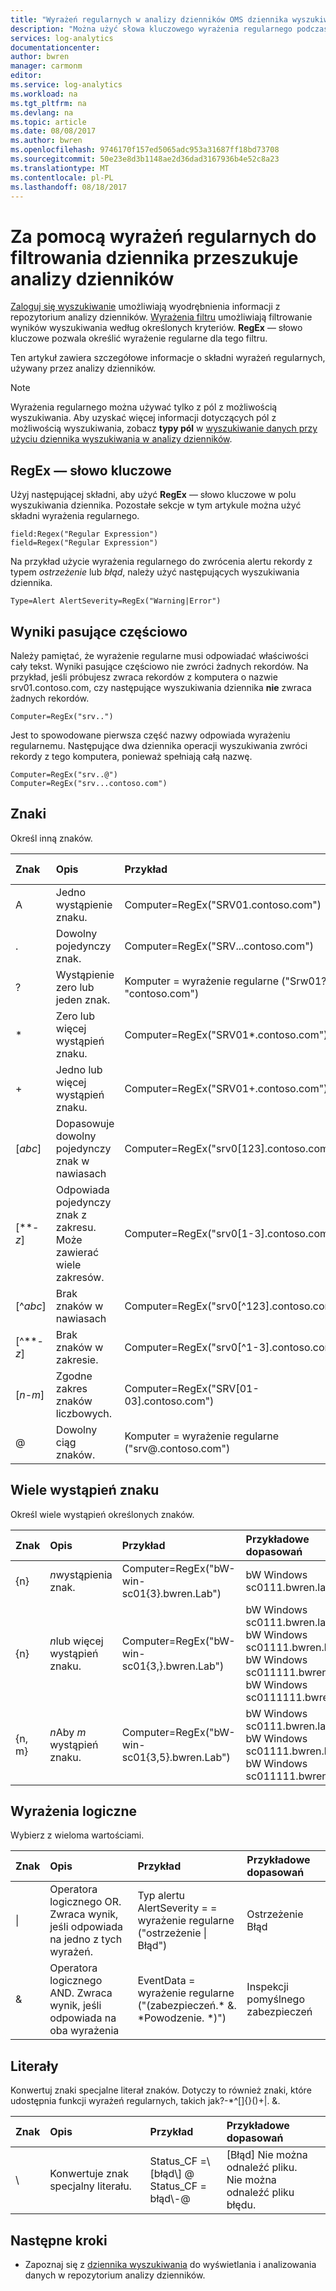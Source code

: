 ```yaml
---
title: "Wyrażeń regularnych w analizy dzienników OMS dziennika wyszukiwania | Dokumentacja firmy Microsoft"
description: "Można użyć słowa kluczowego wyrażenia regularnego podczas wyszukiwania dziennika analizy dzienników do filtru wyników na podstawie wyrażenia regularnego.  Ten artykuł zawiera składnię dla tych wyrażeń z kilka przykładów."
services: log-analytics
documentationcenter: 
author: bwren
manager: carmonm
editor: 
ms.service: log-analytics
ms.workload: na
ms.tgt_pltfrm: na
ms.devlang: na
ms.topic: article
ms.date: 08/08/2017
ms.author: bwren
ms.openlocfilehash: 9746170f157ed5065adc953a31687ff18bd73708
ms.sourcegitcommit: 50e23e8d3b1148ae2d36dad3167936b4e52c8a23
ms.translationtype: MT
ms.contentlocale: pl-PL
ms.lasthandoff: 08/18/2017
---
```

# <a name="using-regular-expressions-to-filter-log-searches-in-log-analytics"></a>Za pomocą wyrażeń regularnych do filtrowania dziennika przeszukuje analizy dzienników

[Zaloguj się wyszukiwanie](log-analytics-log-searches.md) umożliwiają wyodrębnienia informacji z repozytorium analizy dzienników.  [Wyrażenia filtru](log-analytics-search-reference.md#filter-expressions) umożliwiają filtrowanie wyników wyszukiwania według określonych kryteriów.  **RegEx** — słowo kluczowe pozwala określić wyrażenie regularne dla tego filtru.  

Ten artykuł zawiera szczegółowe informacje o składni wyrażeń regularnych, używany przez analizy dzienników.

> [!NOTE]
> Wyrażenia regularnego można używać tylko z pól z możliwością wyszukiwania.  Aby uzyskać więcej informacji dotyczących pól z możliwością wyszukiwania, zobacz **typy pól** w [wyszukiwanie danych przy użyciu dziennika wyszukiwania w analizy dzienników](log-analytics-log-searches.md#use-additional-filters).


## <a name="regex-keyword"></a>RegEx — słowo kluczowe

Użyj następującej składni, aby użyć **RegEx** — słowo kluczowe w polu wyszukiwania dziennika.  Pozostałe sekcje w tym artykule można użyć składni wyrażenia regularnego.

    field:Regex("Regular Expression")
    field=Regex("Regular Expression")

Na przykład użycie wyrażenia regularnego do zwrócenia alertu rekordy z typem *ostrzeżenie* lub *błąd*, należy użyć następujących wyszukiwania dziennika.

    Type=Alert AlertSeverity=RegEx("Warning|Error")

## <a name="partial-matches"></a>Wyniki pasujące częściowo
Należy pamiętać, że wyrażenie regularne musi odpowiadać właściwości cały tekst.  Wyniki pasujące częściowo nie zwróci żadnych rekordów.  Na przykład, jeśli próbujesz zwraca rekordów z komputera o nazwie srv01.contoso.com, czy następujące wyszukiwania dziennika **nie** zwraca żadnych rekordów.

    Computer=RegEx("srv..")

Jest to spowodowane pierwsza część nazwy odpowiada wyrażeniu regularnemu.  Następujące dwa dziennika operacji wyszukiwania zwróci rekordy z tego komputera, ponieważ spełniają całą nazwę.

    Computer=RegEx("srv..@")
    Computer=RegEx("srv...contoso.com")

## <a name="characters"></a>Znaki
Określ inną znaków.

| Znak | Opis | Przykład | Przykładowe dopasowań |
|:--|:--|:--|:--|
| A | Jedno wystąpienie znaku. | Computer=RegEx("SRV01.contoso.com") | SRV01.contoso.com |
| . | Dowolny pojedynczy znak. | Computer=RegEx("SRV...contoso.com") | SRV01.contoso.com<br>SRV02.contoso.com<br>srv03.contoso.com |
| ? | Wystąpienie zero lub jeden znak. | Komputer = wyrażenie regularne ("Srw01?. "contoso.com") | srv0.contoso.com<br>SRV01.contoso.com |
| * | Zero lub więcej wystąpień znaku. | Computer=RegEx("SRV01*.contoso.com") | srv0.contoso.com<br>SRV01.contoso.com<br>srv011.contoso.com<br>srv0111.contoso.com |
| + | Jedno lub więcej wystąpień znaku. | Computer=RegEx("SRV01+.contoso.com") | SRV01.contoso.com<br>srv011.contoso.com<br>srv0111.contoso.com |
| [*abc*] | Dopasowuje dowolny pojedynczy znak w nawiasach | Computer=RegEx("srv0[123].contoso.com") | SRV01.contoso.com<br>SRV02.contoso.com<br>srv03.contoso.com |
| [**-*z*] | Odpowiada pojedynczy znak z zakresu.  Może zawierać wiele zakresów. | Computer=RegEx("srv0[1-3].contoso.com") | SRV01.contoso.com<br>SRV02.contoso.com<br>srv03.contoso.com |
| [^*abc*] | Brak znaków w nawiasach | Computer=RegEx("srv0[^123].contoso.com") | srv05.contoso.com<br>SRV06.contoso.com<br>srv07.contoso.com |
| [^**-*z*] | Brak znaków w zakresie. | Computer=RegEx("srv0[^1-3].contoso.com") | srv05.contoso.com<br>SRV06.contoso.com<br>srv07.contoso.com |
| [*n*-*m*] | Zgodne zakres znaków liczbowych. | Computer=RegEx("SRV[01-03].contoso.com") | SRV01.contoso.com<br>SRV02.contoso.com<br>srv03.contoso.com |
| @ | Dowolny ciąg znaków. | Komputer = wyrażenie regularne ("srv@.contoso.com") | SRV01.contoso.com<br>SRV02.contoso.com<br>srv03.contoso.com |


## <a name="multiple-occurences-of-character"></a>Wiele wystąpień znaku
Określ wiele wystąpień określonych znaków.

| Znak | Opis | Przykład | Przykładowe dopasowań |
|:--|:--|:--|:--|
| {n} |  *n*wystąpienia znak. | Computer=RegEx("bW-win-sc01{3}.bwren.Lab") | bW Windows sc0111.bwren.lab |
| {n} |  *n*lub więcej wystąpień znaku. | Computer=RegEx("bW-win-sc01{3,}.bwren.Lab") | bW Windows sc0111.bwren.lab<br>bW Windows sc01111.bwren.lab<br>bW Windows sc011111.bwren.lab<br>bW Windows sc0111111.bwren.lab |
| {n, m} |  *n*Aby *m* wystąpień znaku. | Computer=RegEx("bW-win-sc01{3,5}.bwren.Lab") | bW Windows sc0111.bwren.lab<br>bW Windows sc01111.bwren.lab<br>bW Windows sc011111.bwren.lab |


## <a name="logical-expressions"></a>Wyrażenia logiczne
Wybierz z wieloma wartościami.

| Znak | Opis | Przykład | Przykładowe dopasowań |
|:--|:--|:--|:--|
| &#124; | Operatora logicznego OR.  Zwraca wynik, jeśli odpowiada na jedno z tych wyrażeń. | Typ alertu AlertSeverity = = wyrażenie regularne ("ostrzeżenie &#124; Błąd") | Ostrzeżenie<br>Błąd |
| & | Operatora logicznego AND.  Zwraca wynik, jeśli odpowiada na oba wyrażenia | EventData = wyrażenie regularne ("(zabezpieczeń.\* &. \*Powodzenie. \*)") | Inspekcji pomyślnego zabezpieczeń |


## <a name="literals"></a>Literały
Konwertuj znaki specjalne literał znaków.  Dotyczy to również znaki, które udostępnia funkcji wyrażeń regularnych, takich jak?-\*^\[\]{}\(\)+\|. &.

| Znak | Opis | Przykład | Przykładowe dopasowań |
|:--|:--|:--|:--|
| \\ | Konwertuje znak specjalny literału. | Status_CF =\\[błąd\\] @<br>Status_CF = błąd\\-@ | [Błąd] Nie można odnaleźć pliku.<br>Nie można odnaleźć pliku błędu. |


## <a name="next-steps"></a>Następne kroki

* Zapoznaj się z [dziennika wyszukiwania](log-analytics-log-searches.md) do wyświetlania i analizowania danych w repozytorium analizy dzienników.
